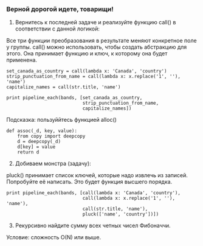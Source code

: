 ### Верной дорогой идете, товарищи!

1) Вернитесь к последней задаче и реализуйте функцию call() в соответствии с данной логикой:

Все три функции преобразования в результате меняют конкретное поле у группы. call() можно использовать, чтобы создать абстракцию для этого. Она принимает функцию и ключ, к которому она будет применена.

    set_canada_as_country = call(lambda x: 'Canada', 'country')
    strip_punctuation_from_name = call(lambda x: x.replace('1', ''), 'name')
    capitalize_names = call(str.title, 'name')

    print pipeline_each(bands, [set_canada_as_country,
                                strip_punctuation_from_name,
                                capitalize_names])
                                
                                
Подсказка: пользуййтесь функцией alloc()

    def assoc(_d, key, value):
        from copy import deepcopy
        d = deepcopy(_d)
        d[key] = value
        return d
        
        
        
2) Добиваем монстра (задачу):

pluck() принимает список ключей, которые надо извлечь из записей. Попробуйте её написать. Это будет функция высшего порядка.

    print pipeline_each(bands, [call(lambda x: 'Canada', 'country'),
                                call(lambda x: x.replace('1', ''), 'name'),
                                call(str.title, 'name'),
                                pluck(['name', 'country'])])
                                
                                
3) Рекурсивно найдите сумму всех четных чисел Фибоначчи.

Условие: сложность O(N) или выше.

